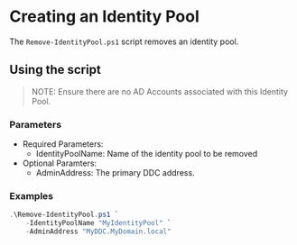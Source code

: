 # Creating an Identity Pool

The `Remove-IdentityPool.ps1` script removes an identity pool.

## Using the script

> NOTE: Ensure there are no AD Accounts associated with this Identity Pool. 

### Parameters

- Required Parameters:
    - IdentityPoolName: Name of the identity pool to be removed
- Optional Paramters:
    - AdminAddress: The primary DDC address.

### Examples
```powershell
.\Remove-IdentityPool.ps1 `
    -IdentityPoolName "MyIdentityPool" `
    -AdminAddress "MyDDC.MyDomain.local"
```